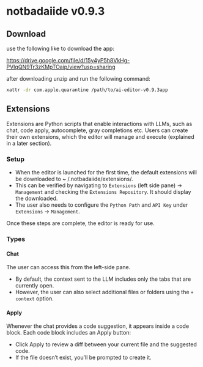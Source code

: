 # notbadaiide v0.9.3

## Download

use the following like to download the app:

https://drive.google.com/file/d/15y4yP5h8VkHg-PVIqQN9Tr3zKMpTOaip/view?usp=sharing

after downloading unzip and run the following command:

```bash
xattr -dr com.apple.quarantine /path/to/ai-editor-v0.9.3app
```

## Extensions

Extensions are Python scripts that enable interactions with LLMs, such as chat, code apply, autocomplete, gray
completions etc. Users can create
their own extensions, which the editor will manage and execute (explained in a later section).

### Setup

- When the editor is launched for the first time, the default extensions will be downloaded to ~
  /.notbadaiide/extensions/.
- This can be verified by navigating to `Extensions` (left side pane) → `Management` and checking the
  `Extensions Repository`. It should display the downloaded.
- The user also needs to configure the `Python Path` and `API Key` under `Extensions` → `Management`.

Once these steps are complete, the editor is ready for use.

### Types

#### Chat

The user can access this from the left-side pane. 
- By default, the context sent to the LLM includes only the tabs that are currently open. 
- However, the user can also select additional files or folders using the `+ context` option.

#### Apply

Whenever the chat provides a code suggestion, it appears inside a code block.
Each code block includes an Apply button:

- Click Apply to review a diff between your current file and the suggested code.
- If the file doesn’t exist, you’ll be prompted to create it.

